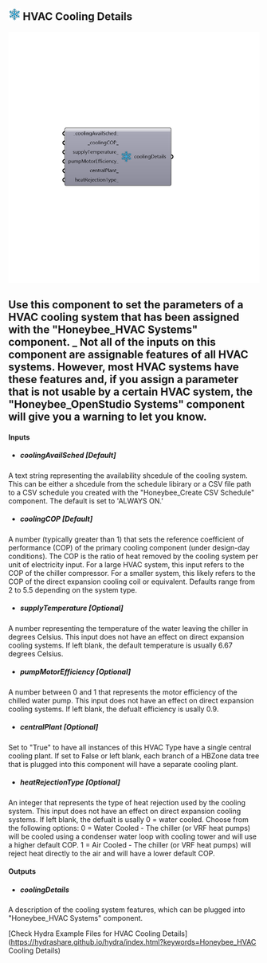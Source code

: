 ## ![](../../images/icons/HVAC_Cooling_Details.png) HVAC Cooling Details

![](../../images/components/HVAC_Cooling_Details.png)

Use this component to set the parameters of a HVAC cooling system that has been assigned with the "Honeybee_HVAC Systems" component.
 _
 Not all of the inputs on this component are assignable features of all HVAC systems.  However, most HVAC systems have these features and, if you assign a parameter that is not usable by a certain HVAC system, the "Honeybee_OpenStudio Systems" component will give you a warning to let you know.
 -
 

#### Inputs
* ##### coolingAvailSched [Default]
A text string representing the availability shcedule of the cooling system.  This can be either a shcedule from the schedule libirary or a CSV file path to a CSV schedule you created with the "Honeybee_Create CSV Schedule" component.  The default is set to 'ALWAYS ON.'
* ##### coolingCOP [Default]
A number (typically greater than 1) that sets the reference coefficient of performance (COP) of the primary cooling component (under design-day conditions). The COP is the ratio of heat removed by the cooling system per unit of electricity input.  For a large HVAC system, this input refers to the COP of the chiller compressor.  For a smaller system, this likely refers to the COP of the direct expansion cooling coil or equivalent.  Defaults range from 2 to 5.5 depending on the system type.
* ##### supplyTemperature [Optional]
A number representing the temperature of the water leaving the chiller in degrees Celsius.  This input does not have an effect on direct expansion cooling systems.  If left blank, the default temperature is usually 6.67 degrees Celsius.
* ##### pumpMotorEfficiency [Optional]
A number between 0 and 1 that represents the motor efficiency of the chilled water pump.  This input does not have an effect on direct expansion cooling systems.  If left blank, the defualt efficiency is usally 0.9.
* ##### centralPlant [Optional]
Set to "True" to have all instances of this HVAC Type have a single central cooling plant.  If set to False or left blank, each branch of a HBZone data tree that is plugged into this component will have a separate cooling plant.
* ##### heatRejectionType [Optional]
An integer that represents the type of heat rejection used by the cooling system.  This input does not have an effect on direct expansion cooling systems.  If left blank, the defualt is usally 0 = water cooled.  Choose from the following options:
 0 = Water Cooled - The chiller (or VRF heat pumps) will be cooled using a condenser water loop with cooling tower and will use a higher default COP.
 1 = Air Cooled - The chiller (or VRF heat pumps) will reject heat directly to the air and will have a lower default COP.

#### Outputs
* ##### coolingDetails
A description of the cooling system features, which can be plugged into "Honeybee_HVAC Systems" component.


[Check Hydra Example Files for HVAC Cooling Details](https://hydrashare.github.io/hydra/index.html?keywords=Honeybee_HVAC Cooling Details)